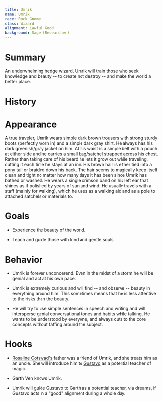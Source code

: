 ```yaml
---
title: Umrik
name: Umrik
race: Rock Gnome
class: Wizard
alignment: Lawful Good
background: Sage (Researcher)
---
```


# Summary

An underwhelming hedge wizard, Umrik will train those who seek knowledge and beauty -- to create not destroy -- and make the world a better place.

# History

# Appearance

A true traveler, Umrik wears simple dark brown trousers with strong sturdy boots (perfectly worn in) and a simple dark gray shirt. He always has his dark greenish/gray jacket on him. At his waist is a simple belt with a pouch at either side and he carries a small bag/satchel strapped across his chest. Rather than taking care of his beard he lets it grow out while traveling, cutting it each time he stays at an inn. His brown  hair is either tied into a pony tail or braided down his back. The hair seems to magically keep itself clean and tight no matter how many days it has been since Umrik has bathed or washed. He wears a single crimson band on his left ear that shines as if polished by years of sun and wind. He usually travels with a staff (mainly for walking), which he uses as a walking aid and as a pole to attached satchels or materials to.

# Goals

- Experience the beauty of the world.

- Teach and guide those with kind and gentle souls

# Behavior

- Umrik is forever unconcerend. Even in the midst of a storm he will be genial and act at his own pace.

- Umrik is extremely curious and will find -- and observe -- beauty in everything around him. This sometimes means that he is less attentive to the risks than the beauty.

- He will try to use simple  sentences in speech and writing and will intersperse genial conversational tones and habits while talking. He wants to be understood by everyone, and always cuts to the core concepts without faffing around the subject.

# Hooks

- [Rosaline Cotswad's](./rosaline-cotswad.md) father was a friend of Umrik, and she treats him as an uncle. She will introduce him to [Gustavo](./gustavo.md) as a potential teacher of magic.

- Garth Ven knows Umrik.

- Umrik will guide Gustavo to Garth as a potential teacher, via dreams, if Gustavo acts in a "good" alignment during a whole day.
